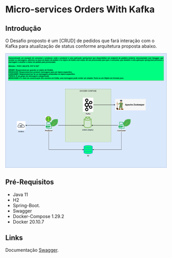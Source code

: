 # Micro-services Orders With Kafka

## Introdução

O Desafio proposto é um [CRUD] de pedidos que fará interação com o Kafka para atualização de status conforme arquitetura proposta abaixo.

![Arquitetura.](/fast-track-microservices-arquitetura.png)


## Pré-Requisitos

* Java 11
* H2
* Spring-Boot.
* Swagger
* Docker-Compose 1.29.2
* Docker 20.10.7



## Links




Documentação [Swagger](/ms-order-consumer/src/main/resources/swagger.yaml).
